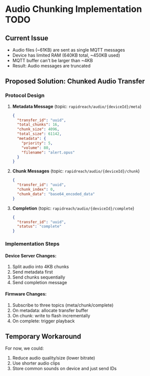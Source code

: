 # Audio Chunking Implementation TODO

## Current Issue
- Audio files (~61KB) are sent as single MQTT messages
- Device has limited RAM (640KB total, ~450KB used)
- MQTT buffer can't be larger than ~4KB
- Result: Audio messages are truncated

## Proposed Solution: Chunked Audio Transfer

### Protocol Design
1. **Metadata Message** (topic: `rapidreach/audio/{deviceId}/meta`)
   ```json
   {
     "transfer_id": "uuid",
     "total_chunks": 16,
     "chunk_size": 4096,
     "total_size": 61142,
     "metadata": {
       "priority": 5,
       "volume": 80,
       "filename": "alert.opus"
     }
   }
   ```

2. **Chunk Messages** (topic: `rapidreach/audio/{deviceId}/chunk`)
   ```json
   {
     "transfer_id": "uuid",
     "chunk_index": 0,
     "chunk_data": "base64_encoded_data"
   }
   ```

3. **Completion** (topic: `rapidreach/audio/{deviceId}/complete`)
   ```json
   {
     "transfer_id": "uuid",
     "status": "complete"
   }
   ```

### Implementation Steps

#### Device Server Changes:
1. Split audio into 4KB chunks
2. Send metadata first
3. Send chunks sequentially
4. Send completion message

#### Firmware Changes:
1. Subscribe to three topics (meta/chunk/complete)
2. On metadata: allocate transfer buffer
3. On chunk: write to flash incrementally
4. On complete: trigger playback

## Temporary Workaround
For now, we could:
1. Reduce audio quality/size (lower bitrate)
2. Use shorter audio clips
3. Store common sounds on device and just send IDs
